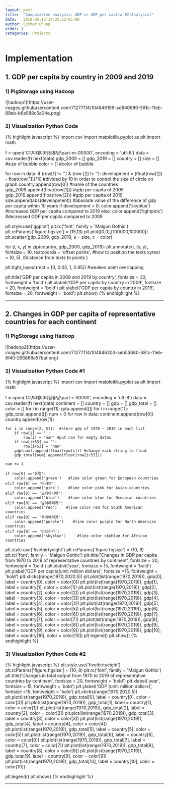 ```yaml
---
layout: post
title:  "Comparative analysis: GDP vs GDP per capita #2(Analysis)"
date:   2019-05-15T14:25:52-05:00
author: Esther Chung
order: 1
categories: Projects
---
```

<h1 id="headings">Implementation</h1>

<h2>1. GDP per capita by country in 2009 and 2019</h2>
<h3>1) PigStorage using Hadoop</h3>
![hadoop1](https://user-images.githubusercontent.com/71277114/104846199-ad840980-591c-11eb-89eb-b6a588c5a04e.png)

<h3>2) Visualization Python Code</h3>

{% highlight javascript %}
import csv
import matplotlib.pyplot as plt
import math

f = open('C:\빅데이터컴퓨팅\part-m-00000', encoding = 'utf-8')
data = csv.reader(f)
next(data)
gdp_2009 = [] 
gdp_2019 = []
country = []
size = [] #size of bubble
color = [] #color of bubble

for row in data:
    if (row[1] != '') & (row [2] != ''):
        development = (float(row[2]) - float(row[1]))/10 
                #divided by 10 in order to control the size of circle on graph
        country.append(row[0]) 
                #name of the countries
        gdp_2009.append(float(row[1])) 
                #gdp per capita of 2009
        gdp_2019.append(float(row[2])) 
                #gdp per capita of 2019
        size.append(abs(development)) 
                #absolute value of the difference of gdp per capita within 10 years
        if development > 0:
            color.append('skyblue') 
                #increased GDP per capita compared to 2019
        else:
            color.append('lightpink') 
                #decreased GDP per capita compared to 2009


plt.style.use('ggplot')
plt.rc('font', family = 'Malgun Gothic')
plt.rcParams['figure.figsize'] = (15,13)
plt.plot([0,0],[100000,100000])
plt.scatter(gdp_2009, gdp_2019, s = size, c = color)

for (i, x, y) in zip(country, gdp_2009, gdp_2019):
    plt.annotate(i, (x, y),
                fontsize = 10,
                textcoords = 'offset points', #how to position the texts
                xytext = (0, 5), #distance from texts to points
                )
    
plt.tight_layout(rect = [0, 0.03, 1, 0.95])   #weaken point overlapping 

plt.title('GDP per capita in 2009 and 2019 by country', fontsize = 30, fontweight = 'bold')
plt.xlabel('GDP per capita by country in 2009', fontsize = 20, fontweight = 'bold')
plt.ylabel('GDP per capita by country in 2019', fontsize = 20, fontweight = 'bold')
plt.show()
{% endhighlight %}

----------------------------------------

<h2>2. Changes in GDP per capita of representative countries for each continent</h2>
<h3>1) PigStorage using Hadoop</h3>
![hadoop2](https://user-images.githubusercontent.com/71277114/104846203-aeb53680-591c-11eb-8f40-266868a57baf.png)

<h3>2) Visualization Python Code #1</h3>

{% highlight javascript %}
import csv
import matplotlib.pyplot as plt
import math

f = open('C:\빅데이터컴퓨팅\part-r-00000', encoding = 'utf-8')
data = csv.reader(f)
next(data)
continent = []
country = []
gdp = []
gdp_total = []
color = []
for i in range(11):
    gdp.append([])
for i in range(11):
    gdp_total.append([])
num = 0
for row in data:
    continent.append(row[0])
    country.append(row[1])
    
    for i in range(2, 51):  #store gdp of 1970 ~ 2019 in each list
        if row[i] == '':
            row[i] = 'nan' #put nan for empty datas
        if row[i+53] == '':
            row[i+53] = 'nan'
        gdp[num].append(float(row[i])) #change each string to float
        gdp_total[num].append(float(row[i+53])) 
        
    num += 1
    
    if row[0] =='유럽':
        color.append('green')   #line color green for European countries
    elif row[0] == '아시아':
        color.append('pink')    #line color pink for Asian countries
    elif row[0] == '오세아니아':
        color.append('blue')    #line color blue for Oceanian countries
    elif row[0] == '남아메리카':
        color.append('red')    #line color red for South American countries
    elif row[0] == '북아메리카':
        color.append('purple')    #line color purple for North American countries
    elif row[0] == '아프리카':
        color.append('skyblue')     #line color skyblue for African countries

plt.style.use('fivethirtyeight')
plt.rcParams['figure.figsize'] = (10, 8)
plt.rc('font', family = 'Malgun Gothic')
plt.title('Changes in GDP per capita from 1970 to 2019 of representative countries by continent', 
          fontsize = 20, fontweight = 'bold')
plt.xlabel('year', fontsize = 15, fontweight = 'bold')
plt.ylabel('GDP per capita(unit: million dollars)', fontsize =15, fontweight = 'bold')
plt.xticks(range(1970,2020,5))
plt.plot(list(range(1970,2019)), gdp[0], label = country[0], color = color[0])
plt.plot(list(range(1970,2019)), gdp[1], label = country[1], color = color[1])
plt.plot(list(range(1970,2019)), gdp[2], label = country[2], color = color[2])
plt.plot(list(range(1970,2019)), gdp[3], label = country[3], color = color[3])
plt.plot(list(range(1970,2019)), gdp[4], label = country[4], color = color[4])
plt.plot(list(range(1970,2019)), gdp[5], label = country[5], color = color[5])
plt.plot(list(range(1970,2019)), gdp[6], label = country[6], color = color[6])
plt.plot(list(range(1970,2019)), gdp[7], label = country[7], color = color[7])
plt.plot(list(range(1970,2019)), gdp[8], label = country[8], color = color[8])
plt.plot(list(range(1970,2019)), gdp[9], label = country[9], color = color[9])
plt.plot(list(range(1970,2019)), gdp[10], label = country[10], color = color[10])
plt.legend()
plt.show()
{% endhighlight %}

<h3>3) Visualization Python Code #2</h3>

{% highlight javascript %}
plt.style.use('fivethirtyeight')
plt.rcParams['figure.figsize'] = (10, 8)
plt.rc('font', family = 'Malgun Gothic')
plt.title('Changes in total output from 1970 to 2019 of representative countries by continent', 
          fontsize = 20, fontweight = 'bold')
plt.xlabel('year', fontsize = 15, fontweight = 'bold')
plt.ylabel('GDP (unit: million dollars)', fontsize =15, fontweight = 'bold')
plt.xticks(range(1970,2020,5))
plt.plot(list(range(1970,2019)), gdp_total[0], label = country[0], color = color[0])
plt.plot(list(range(1970,2019)), gdp_total[1], label = country[1], color = color[1])
plt.plot(list(range(1970,2019)), gdp_total[2], label = country[2], color = color[2])
plt.plot(list(range(1970,2019)), gdp_total[3], label = country[3], color = color[3])
plt.plot(list(range(1970,2019)), gdp_total[4], label = country[4], color = color[4])
plt.plot(list(range(1970,2019)), gdp_total[5], label = country[5], color = color[5])
plt.plot(list(range(1970,2019)), gdp_total[6], label = country[6], color = color[6])
plt.plot(list(range(1970,2019)), gdp_total[7], label = country[7], color = color[7])
plt.plot(list(range(1970,2019)), gdp_total[8], label = country[8], color = color[8])
plt.plot(list(range(1970,2019)), gdp_total[9], label = country[9], color = color[9])
plt.plot(list(range(1970,2019)), gdp_total[10], label = country[10], color = color[10])

plt.legend()
plt.show()
{% endhighlight %}

----------------------------------------

